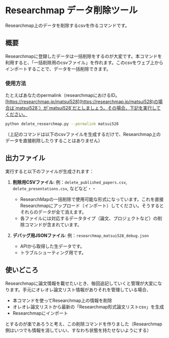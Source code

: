 # Researchmap データ削除ツール

Researchmap上のデータを削除するcsvを作るコマンドです。


## 概要

Researchmapに登録したデータは一括削除をするのが大変です。本コマンドを利用すると、「一括削除用のcsvファイル」を作れます。このcsvをウェブ上からインポートすることで、データを一括削除できます。




### 使用方法
たとえばあなたのpermalink（researchmapにおけるID。[https://researchmap.jp/matsui528](https://researchmap.jp/matsui528)の場合は`matsui528`）が`matsui528`だとしましょう。その場合、下記を実行してください。
```bash
python delete_researchmap.py --permalink matsui528
```
（上記のコマンドは以下のcsvファイルを生成するだけで、Researchmap上のデータを直接削除したりすることはありません）

## 出力ファイル

実行すると以下のファイルが生成されます：

1. **削除用CSVファイル**: 例：`delete_published_papers.csv`, `delete_presentations.csv`, などなど・・
   - ResearchMapの一括削除で使用可能な形式になっています。これを直接Researchmapにアップロード（インポート）してください。そうするとそれらのデータが全て消えます。
   - 各ファイルには対応するデータタイプ（論文、プロジェクトなど）の削除コマンドが含まれています。

2. **デバッグ用JSONファイル**: 例：`researchmap_matsui528_debug.json`
   - APIから取得した生データです。
   - トラブルシューティング用です。

## 使いどころ
Researchmapに論文情報を載せたいとき、毎回追記していくと管理が大変になります。手元にオレオレ論文リスト情報がありそれを管理している場合、

- 本コマンドを使ってResearchmap上の情報を削除
- オレオレ論文リストから最新の「Researchmap形式論文リストcsv」を生成
- Researchmapにインポート

とするのが楽であろうと考え、この削除コマンドを作りました（Researchmap側はいつでも情報を消していい、すなわち状態を持たせないようにする）